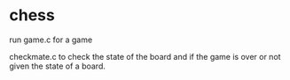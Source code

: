 # chess

run game.c for a game 

checkmate.c to check the state of the board 
and if the game is over or not given the state 
of a board. 
